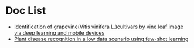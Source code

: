 # Doc List

- [Identification of grapevine(Vitis vinifera L.)cultivars by vine leaf image via deep learning and mobile devices](https://www.researchsquare.com/article/rs-27620/v1)
- [Plant disease recognition in a low data scenario using few-shot learning](https://pdf.sciencedirectassets.com/271304/1-s2.0-S0168169924X00034/1-s2.0-S0168169924002035/main.pdf?X-Amz-Security-Token=IQoJb3JpZ2luX2VjEEEaCXVzLWVhc3QtMSJHMEUCIQCAfZ1pGAuBZ4yJ72mXkSSxbc4yJ8Ek8xZQ%2B%2B7tpOzUHgIgcdiuwGNqy2JgurSlGPVSlvwLv%2Fnm6YrrFc1cMr5Asc4qswUIWhAFGgwwNTkwMDM1NDY4NjUiDIgqw%2FP6O39PBkYI%2FCqQBQif49BnxAH%2F1xv4UwvEyGXtzvZoWavZXpJcHyftlvw9jTDyRRzrfXyY%2Ft97McXD3OE%2Fzu1DdSeWPrnihBbx0Uf6LSseBhsPPLXZUQ%2BL4%2BdrnH%2F%2Bv15XQOfOBrZgxSZiA75CosddHobW6okPmXR8NGDi2F6qWlDvCtKxisL0KpnUE%2FYXCuUhvIrTYZiE0dj%2BpM8vSbyreisM0izaF4L27wBKr19meUWPUWyVGTebs3vp1MBN33hew40PqcORp1vcV65NAT5Onu58tG5%2FJMp4u67OOigVKu8Q4maVCS5GfKk6ZglNmUJXy8UFhwJutpDwTNF5clMIAA3aUjEuyeQLFsUO9YilIW2oj%2FnGlPqLDaSUk4LJ2wlSiqdHe%2FuW%2B3Ic2qEhZHKmpx6tJBwc4Hz6mjYBOCHizxpI4nc0vgedb57WiGjG1neNjyymb9GNF69oW0mS8LUNKcTfWYOU1zrpyXCcsCOIRxqvWzhLrHXayHjw9yPgZu34F16mZfIea0xTa3kH0%2FatMBgEUzCkSVr%2FEyVC1NGU6hRcRI48kkRdmFaGM24gri3Mz2K%2FzPvDf31Ed1BHqftk4aUhMSbBa9rDva2Cdz1uexqLrVfmzcS1aefc7gmoQhkv4l1ssl3GnaQd4lHyQ2SYtPlOazaavQZhlsQoKhKCbkBQx31PXCo1LhHdPGtrGN3xLAuCRemXdIlTZgaX6HvrxBSgpKPs6kmt6pwuiP6PsaLpo%2BYKg78AaqhjA0PClcubXLIAITcokV2Aao3f49dlS%2BMee543amPUdSnd9TyiqsVSHstOqt%2FXiU3WBVniDhQ%2FSJXxs2Dw9Ox5wr7tUSpG3SbgjUcv%2FievnpPs4qF9uiLPyQ4jf5bwhDLHMK%2Bz%2Bq8GOrEBfPnvCjUdc7VjxIMjT5tl9SRq6CvflIiV9qo0lwKqeLMUNA9czFyOZ3aqvJ8qT7NwU9c9AdutPNkohSksidtx%2FbzQsuYpilyWgGb0Rmn9C4lrhLCnFtj2OdRYmg6MLegEM1KCUUG6S0bSnv%2FnYJbKWHPDaAcml5oeZ70MNyOhBRBdSWlz5KO5F3%2FCZhZj5%2FqYpCBluEbj73vf1OD61eAenF0niY3WookCmE5eEApOE4H0&X-Amz-Algorithm=AWS4-HMAC-SHA256&X-Amz-Date=20240323T094358Z&X-Amz-SignedHeaders=host&X-Amz-Expires=300&X-Amz-Credential=ASIAQ3PHCVTY6PVQ6L42%2F20240323%2Fus-east-1%2Fs3%2Faws4_request&X-Amz-Signature=43bf77006725171a070f4839fa97c95d41f1e386a3b572bb9e4fb8995b5717e7&hash=7ef4f0e38fd9b14db2c6c7e4a0b80f408ece81c44467f5b943851337cda69595&host=68042c943591013ac2b2430a89b270f6af2c76d8dfd086a07176afe7c76c2c61&pii=S0168169924002035&tid=spdf-68f60c61-b3ea-4fee-b42b-aedf9bec2c9b&sid=cd9fcd1b17883949c029d4957e3647cd86d9gxrqb&type=client&tsoh=d3d3LnNjaWVuY2VkaXJlY3QuY29t&ua=13125d505f06500f0104&rr=868d7aed589959dd&cc=it)
